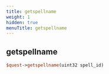 ```yaml
---
title: getspellname
weight: 1
hidden: true
menuTitle: getspellname
---
```

## getspellname
```perl
$quest->getspellname(uint32 spell_id)
```